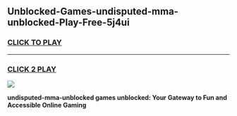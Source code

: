 
## Unblocked-Games-undisputed-mma-unblocked-Play-Free-5j4ui
<h3>
<a href="https://premium76.site?title=undisputed-mma-unblocked&ref=19M">CLICK TO PLAY</a></h3>
<hr>

<h3>
<a href="https://premium76.site?title=undisputed-mma-unblocked&ref=19M">CLICK 2 PLAY</a>
  
</h3>

<a href="https://premium76.site?title=undisputed-mma-unblocked&ref=19M"><img src="https://clearcache.store/games.png"></a>


**undisputed-mma-unblocked games unblocked: Your Gateway to Fun and Accessible Online Gaming**
